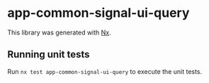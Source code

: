 # app-common-signal-ui-query

This library was generated with [Nx](https://nx.dev).

## Running unit tests

Run `nx test app-common-signal-ui-query` to execute the unit tests.
